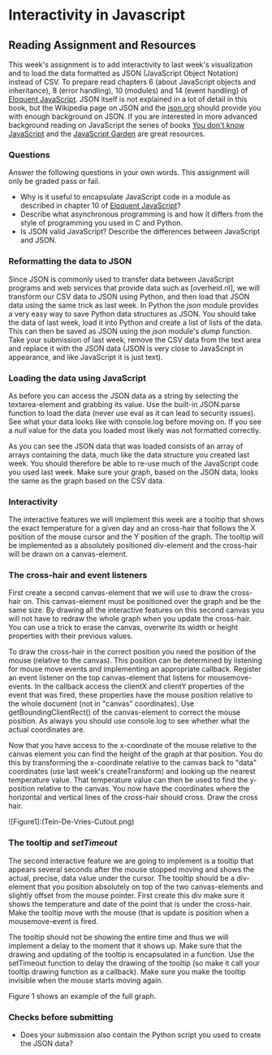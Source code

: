 # Interactivity in Javascript

## Reading Assignment and Resources

This week's assignment is to add interactivity to last week's visualization
and to load the data formatted as JSON (JavaScript Object Notation) instead
of CSV. To prepare read chapters 6 (about JavaScript objects and inheritance),
8 (error handling), 10 (modules) and 14 (event handling) of [Eloquent
JavaScript]. JSON itself is not explained in a lot of detail in this book, but
the Wikipedia page on JSON and the [json.org] should provide
you with enough background on JSON. If you are interested in more advanced
background reading on JavaScript the series of books [You don't know
JavaScript] and the [JavaScript Garden] are great resources.

[json.org]: json.org
[You don't know JavaScript]: https://github.com/getify/You-Dont-Know-JS
[JavaScript Garden]: http://bonsaiden.github.io/JavaScript-Garden/
[Eloquent JavaScript]: http://eloquentjavascript.net/

### Questions
Answer the following questions in your own words. This assignment will
only be graded pass or fail.

* Why is it useful to encapsulate JavaScript code in a module as
      described in chapter 10 of [Eloquent JavaScript]?
* Describe what asynchronous programming is and how it differs from
      the style of programming you used in C and Python.
* Is JSON valid JavaScript? Describe the differences between JavaScript
      and JSON.



### Reformatting the data to JSON

Since JSON is commonly used to transfer data between JavaScript programs and
web services that provide data such as [overheid.nl], we will transform our CSV data to JSON using
Python, and then load that JSON data using the same trick as last week. In
Python the *json* module provides a very easy way to save Python 
data structures as JSON. You should take the data of last week, load it into
Python and create a list of lists of the data. This can then be saved as 
JSON using the *json* module's *dump* function. Take your
submission of last week, remove the CSV data from the text area and replace
it with the JSON data (JSON is very close to JavaScript in appearance, and
like JavaScript it is just text).


[data.overheid.nl]: https://data.overheid.nl/


### Loading the data using JavaScript

As before you can access the JSON data as a string by selecting the 
textarea-element and grabbing its value. Use the built-in 
JSON.parse function to load the data (never use eval
as it can lead to security issues). See what your data looks like with
console.log before moving on. If you see a *null* value for
the data you loaded most likely was not formatted correctly.

As you can see the JSON data that was loaded consists of an array of arrays
containing the data, much like the data structure you created last week. You
should therefore be able to re-use much of the JavaScript code you used last
week. Make sure your graph, based on the JSON data, looks the same as the 
graph based on the CSV data.

### Interactivity

The interactive features we will implement this week are a tooltip that shows
the exact temperature for a given day and an cross-hair that follows the 
X position of the mouse cursor and the Y position of the graph. The tooltip will
be implemented as a absolutely positioned div-element and the
cross-hair will be drawn on a canvas-element. 

### The cross-hair and event listeners

First create a second canvas-element that we will use to draw the 
cross-hair on. This canvas-element must be positioned over the 
graph and be the same size. By drawing all the interactive features on this
second canvas you will not have to redraw the whole graph when you update the
cross-hair. You can use a trick to erase the canvas, overwrite its width
or height properties with their previous values.

To draw the cross-hair in the correct position you need the position of the 
mouse (relative to the canvas). This position can be determined by listening
for mouse move events and implementing an appropriate callback. Register an
event listener on the top canvas-element that listens for 
mousemove-events. In the callback access the clientX and
clientY properties of the event that was fired, these properties have
the mouse position relative to the whole document (not in "canvas"
coordinates). Use getBoundingClientRect() of the 
canvas-element to correct the mouse position. As always you should 
use console.log to see whether what the actual coordinates are.

Now that you have access to the x-coordinate of the mouse relative to the 
canvas element you can find the height of the graph at that position. You 
do this by transforming the x-coordinate relative to the canvas back to "data" coordinates (use last week's createTransform) and looking
up the nearest temperature value. That temperature value can then be used to
find the y-position relative to the canvas. You now have the coordinates 
where the horizontal and vertical lines of the cross-hair should cross. Draw
the cross hair.

![Figure1]:(Tein-De-Vries-Cutout.png)


### The tooltip and *setTimeout*

The second interactive feature we are going to implement is a tooltip that 
appears several seconds after the mouse stopped moving and shows the 
actual, precise, data value under the cursor. The tooltip should be a 
div-element that you position absolutely on top of the two
canvas-elements and slightly offset from the mouse pointer. First
create this div make sure it shows the temperature and date of the
point that is under the cross-hair. Make the tooltip move with the mouse (that
is update is position when a mousemove-event is fired. 

The tooltip should not be showing the entire time and thus we will implement a 
delay to the moment that it shows up. Make sure that the drawing and updating
of the tooltip is encapsulated in a function. Use the setTimeout
function to delay the drawing of the tooltip (so make it call your tooltip
drawing function as a callback). Make sure you make the tooltip invisible when
the mouse starts moving again. 

Figure 1 shows an example of the full graph.


### Checks before submitting

* Does your submission also contain the Python script you used to
         create the JSON data?



